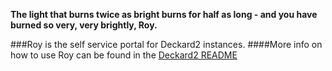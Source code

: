 **The light that burns twice as bright burns for half as long - and you have burned so very, very brightly, Roy.**

###Roy is the self service portal for Deckard2 instances. 
####More info on how to use Roy can be found in the [Deckard2 README](https://github.com/Valassis-Digital-Media/Deckard2/blob/master/README "https://github.com/Valassis-Digital-Media/Deckard2/blob/master/README")
